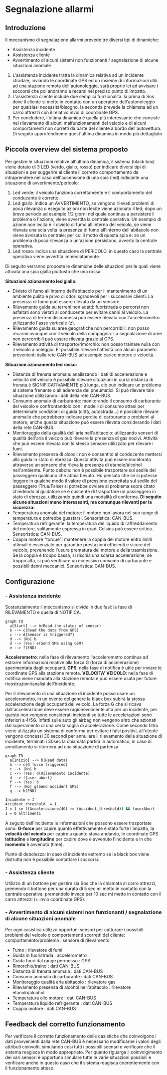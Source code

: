 # Segnalazione allarmi

## Introduzione
Il meccanismo di segnalazione allarmi prevede tre diversi tipi di dinamiche:
- Assistenza incidente
- Assistenza cliente
- Avvertimento di alcuni sistemi non funzionanti / segnalazione di alcune situazioni anomale 

1) L'assistenza incidente tratta la dinamica relativa ad un incidente stradale, inviando le coordinate GPS ed un insieme di informazioni utili ad una stazione remota dell'autonoleggio, sarà proprio lei ad avvisare i soccorsi che poi andranno a recarsi nel preciso punto di impatto.
2) L'assistenza cliente include due semplici funzionalità: la prima di Sos dove il cliente si mette in contatto con un operatore dell'autonoleggio per qualsiasi necessità/bisogno, la seconda prevede la chiamata ad un carro attrezzi con il relativo invio di coordinate GPS.
3) Per concludere, l'ultima dinamica è quella più interessante che consiste nel rilevamento di alcuni malfunzionamenti del veicolo e di alcuni comportamenti non corretti da parte del cliente a bordo dell'autovettura. Di seguito approfondiremo quest'ultima dinamica in modo più dettagliato

## Piccola overview del sistema proposto
Per gestire le situazioni relative all'ultima dinamica, il sistema (black box) viene dotato di 3 LED (verdo, giallo, rosso) per indicare diversi tipi di situazioni e per suggerire al cliente il corretto comportamento da intraprendere nel caso dell'accensione di una spia (led) indicante una situazione di avvertimento/pericolo:
1. Led verde: il veicolo funziona correttamente e il comportamento del conducente è corretto.
2. Led giallo: indica un AVVERTIMENTO, se vengono rilevati problemi di poca rilevanza o eseguite azioni non lecite viene azionato il led; dopo un breve periodo ad esempio 1/2 giorni nel quale continua a persistere il problema o l'azione, viene avvertita la centrale operativa. Un esempio di azione non lecita è il divieto di fumo all'interno del veicolo, se viene rilevata una sola volta la presenza di fumo all'interno dell'abitacolo non viene avvisata la centrale; per cui il motto di questa spia è: se un problema di poca rilevanza o un'azione persistono, avverto la centrale operativa.
3. Led rosso: indica una situazione di PERICOLO, in questo caso la centrale operativa viene avvertita immediatamente.

Di seguito verranno proposte le dinamiche delle situazioni per le quali viene attivata una spia gialla piuttosto che una rossa:

__Situazioni azionamento led giallo:__
- Divieto di fumo all'interno dell'abitacolo per il mantenimento di un ambiente pulito e privo di odori sgradevoli per i successivi clienti. La presenza di fumo può essere rilevata da un sensore.
- Rilevamento guida su terreni non adatti: fuoristrada o percorsi non asfaltati sono vietati al conducente per evitare danni al veicolo. La presenza di terreni disconnessi può essere rilevata con l'accelerometro utilizzando l'asse verticale (z).
- Rilevamento guida su aree geografiche non percorribili: non posso recarmi ovunque con il veicolo della compagnia. La segnalazione di aree non percorribili può essere rilevata grazie al GPS.
- Rilevamento attività di trasporto/rimorchio: non posso trainare nulla con il veicolo a noleggio. E' possibile rilevare l'attività con alcuni parametri provenienti dalla rete CAN-BUS ad esempio carico motore e velocità.

__Situazioni azionamento led rosso:__
- Distanza di frenata anomala: analizzando i dati di accelerazione e velocità del veicolo è possibile rilevare situazioni in cui la distanza di frenata è SIGNIFICATIVAMENTE più lunga, ciò può indicare un problema al sistema frenante o all'aderenza dei pneumatici. Si può rilevare tale situazione utilizzando i dati della rete CAN-BUS.
- Consumo anomalo di carburante: monitorando il consumo di carburante del veicolo e confrontandolo con i modelli di consumo attesi per determinate condizioni di guida (città, autostrada...) è possibile rilevare anomalie che potrebbero indicare perdite di carburante o problemi al motore, anche questa situazione può essere rilevata considerando i dati della rete CAN-BUS.
- Monitoraggio della qualità dell'aria nell'abitacolo: utilizzando sensori di qualità dell'aria il veicolo può rilevare la presenza di gas nocivi. Attività che può essere rilevata con lo stesso sensore utilizzato per rilevare i fumi.
- Rilevamento presenza di alcool: non è consentito al conducente mettersi alla guida in stato di ebrezza. Questa attività può essere monitorata attraverso un sensore che rileva la presenza di etanolo/alcohol nell'ambiente. Punto debole: non è possibile trasportare sul sedile del passeggero qualcuno che abbia bevuto. Ho pensato che se si potesse leggere in qualche modo il valore di pressione esercitata sul sedile del passeggero (True/False) si potrebbe ovviare al problema sopra citato chiedendo al guidatore se è coscente di trasportare un passeggero in stato di ebrezza, utilizzando quindi una modalità di conferma.
__Di seguito alcune situazioni meno interessanti, ma comunque rilevanti per la sicurezza:__
- Temperatura anomala del motore: il motore non lavora nel suo range di temperatura e potrebbe guastarsi. Sensoristica: CAN-BUS.
- Temperatura refrigerante: la temperatura del liquido di raffreddamento del motore, solitamente espressa in gradi Celsius può essere critica. Sensoristica: CAN-BUS.
- Coppia motore "torque": mantenere la coppia del motore entro limiti ottimali è essenziale per garantire prestazioni efficienti e sicure del veicolo, prevenendo l'usura prematura del motore e della trasmissione. Se la coppia è troppo bassa, si rischia una scarsa accelerazione; se troppo alta, si può verificare un eccessivo consumo di carburante e possibili danni meccanici.
Sensoristica: CAN-BUS.

## Configurazione
### - Assistenza incidente
Sostanzialmente il meccanismo si divide in due fasi: la fase di RILEVAMENTO e quella di NOTIFICA.

```mermaid
graph TD
  a[Start] --> b(Read the status of sensor)
  b --> c(Read the data from GPS)
  c --> d{Sensor is triggered?}
  d --> |No| b
  d --> |Yes| e(Send SMS using GSM)
  e --> f(END)
```

__Accelerometro__: nella fase di rilevamento l'accelerometro continua ad estrarre informazioni relative alla forza G (forza di accelerazione) sperimentata dagli occupanti.
__GPS__: nella fase di notifica è utile per inviare le coordinate GPS alla stazione remota.
__VELOCITA' VEICOLO__: nella fase di notifica viene mandata alla stazione remota e può essere usata per future ricostruzioni/analisi dell'incidente.

Per il rilevamento di una situazione di incidente posso usare un accelerometro, in un evento del genere la black box subirà la stessa accelerazione degli occupanti del veicolo. La forza G che si ricava dall'accelerazione deve essere ragionevolmente alta per un incidente, per questo non vengono considerati incidenti se tutte le accelerazioni sono inferiori a 4/5G. Infatti sulle auto gli airbag non vengono altro che azionati dal superamento di una certa soglia di accelerazione.
Come secondo filtro viene utilizzato un sistema di conferma per evitare i falsi positivi, all'utente vengono concessi 30 secondi per annullare il rilevamento della situazione di incidente, terminati i 30sec la chiamata partirà in automatico, in caso di annullamento si ritornerà ad una situazione di partenza

```mermaid
graph TD
  a[Inizio] --> b(Read data)
  b --> c{G force triggered}
  c --> |No| b
  c --> |Yes| d(Rilevamento incidente)
  d --> f{user abort}
  f --> |Yes| b
  f --> |No| g(Send accident SMS)
  g --> h(END)
```

```sh
Incidente = I
Accident_threshold  = 1
I = 1 se ((Accelerazione/4G) >= (Accident_threshold)) && !userAbort
I = 0 altrimenti
```

A seguito dell'incidente le informazioni che possono essere trasportate sono: **G-force** per capire quanto effettivamente è stato forte l'impatto, la **velocità del veicolo** per capire a quanto stava andando, le coordinate GPS **latitudine** e **longitudine** per capire dove è avvenuto l'incidente e in che **momento** è avvenuto (time).

Punto di debolezza: in caso di incidente estremo se la black box viene distrutta non è possibile contattare i soccorsi.
### - Assistenza cliente
Utilizzo di un bottone per gestire sia Sos che la chiamata al carro attrezzi, premendo il bottone per una durata di 5 sec mi metto in contatto con la centrale operativa, premendolo invece per 10 sec mi metto in contatto con il carro attrezzi (+ invio coordinate GPS).
### - Avvertimento di alcuni sistemi non funzionanti / segnalazione di alcune situazioni anomale
Per ogni casistica utilizzo opportuni sensori per catturare i possibili problemi del veicolo o comportamenti scorretti del cliente:
comportamento/problema : sensore di rilevamento
- Fumo : rilevatore di fumi
- Guida in fuoristrada : accelerometro
- Guida fuori dal range permesso : GPS
- Rimorchio/traino : dati CAN-BUS
- Distanza di frenata anomala : dati CAN-BUS
- Consumo anomalo di carburante : dati CAN-BUS
- Monitoraggio qualità aria abitacolo : rilevatore gas
- Rilevamento presenza di alcohol nell'abitacolo : rilevatore etanolo/alcohol
- Temperatura olio motore : dati CAN-BUS
- Temperatura liquido refrigerante : dati CAN-BUS
- Coppia motore : dati CAN-BUS

## Feedback del corretto funzionamento
Per verificare il corretto funzionamento delle casistiche che coinvolgono i dati provvenienti dalla rete CAN-BUS è necessario modificarne i valori degli attributi coinvolti, simulando così tutti i possibili scenari e verificare che il sistema reagisca in modo appropriato. Per quanto riguarga il coinvolgimento dei vari sensori è opportuno simulare tutte le varie situazioni possibili e verificare anche in questo caso che il sistema reagisca coerentemente con il funzionamento atteso.
